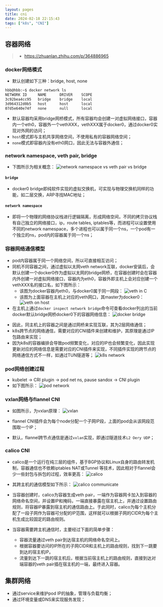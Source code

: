 ```yaml
---
layout: pages
title: cni
date: 2024-02-18 22:15:43
tags: ["k8s", "CNI"]
---
```


## 容器网络
> * https://zhuanlan.zhihu.com/p/364886965

### docker网络模式
* 默认创建如下三种：bridge, host, none
```bash
hbb@hbb:~$ docker network ls
NETWORK ID     NAME      DRIVER    SCOPE
3c92bea4cc95   bridge    bridge    local
3d964312d0b5   host      host      local
07d5e640e74f   none      null      local
```
* 默认容器均采用bridge网桥模式，所有容器均会创建一对虚拟网络接口，容器内一个eth0，容器外一个vethXXX，vethXXX属于docker0，通过docker0实现对外网的访问；
* `host`模式即与主机共享网络空间，不使用私有的容器网络空间；
* `none`模式即容器内没有eth0网口，因此无法与容器外通信；

### network namespace, veth pair, bridge
* 下图所示为相关概念：
![network namespace vs veth pair vs bridge](basic-concepts.png)

#### `bridge`
* docker0 bridge即纯软件实现的虚拟交换机，可实现与物理交换机同样的功能，如二层交换，ARP寻找MAC地址；

#### `network namespace`
* 即将一个物理的网络协议栈进行逻辑隔离，形成网络空间，不同的拷贝协议栈有自己独立的网络接口，ip，route tables, iptables等，而进程可以设置使用不同的network namespace，多个进程也可以属于同一个ns，一个pod有一个独立的ns，pod内的容器属于同一个ns；


### 容器网络通信模型
* pod内容器属于同一个网络空间，所以可直接相互访问；
* 同机不同容器之间，通过虚拟以太网veth network互联，docker安装后，会默认创建一个docker0作为虚拟以太网的bridge网桥，在容器创建时会在容器内外创建一对虚拟网络接口，容器内为eth0，容器外即主机上会对应创建一个vethXXX名的接口名，如下图所示：
    * 该图为docker容器内eth0，与docker0属于同一网段： 
![veth in C](vethInC.png)
    * 该图为上面容器在主机上对应的veth网口，其master为docker0：
![veth on host](vethOnHost.png)
* 在主机上通过`docker inspect network bridge`命令可查看docker列出的当前docker默认bridge网桥docker0下的容器网络信息：
![docker bridge](docker-bridge.png)

<!-- more -->
* 因此，同主机上的容器之间是通过网桥来实现互联，其为2层网络通信；
* k8s跨节点的网络通信，需要对应的CNI插件来创建和维护，其原理是通过IP包路由来实现；
* 因为k8s的容器编排会导致pod频繁变化，对应的IP也会频繁变化，因此实现更新对应的网络信息是需要对应的CNI插件来实现，不同插件实现的跨节点的网络通信方式不一样，如通过TUN隧道等；
![k8s network](k8s-network.png)

### pod网络创建过程
* kubelet -> CRI plugin -> pod net ns, pause sandox -> CNI plugin
* 如下图所示：
![pod network](pod-network.png)

### vxlan网络与flannel CNI
* 如图所示，为vxlan原理：
![vxlan](vxlan.png)

* flannel CNI插件会为每个node分配一个子网IP段，上面的pod会从该网段范围取一个IP；
* 默认，flannel跨节点通信是通过`vxlan`实现，即通过隧道技术`L2 Oery UDP`；

### calico CNI
*  calico是一个运行在纯三层的组件，基于BGP协议和Linux自身的路由转发机制，容器通信也不依赖iptables NAT或Tunnel 等技术，因此相对于flannel会少一些封包与拆包的过程，效率更高：
![calico](calico.png)
* 其跨主机的通信模型如下所示：
![calico communicate](calico-communicate.png)

* 当容器创建时，calico为容器生成veth pair，一端作为容器网卡加入到容器的网络命名空间，并设置IP和掩码，一端直接暴露在宿主机上，并通过设置路由规则，将容器IP暴露到宿主机的通信路由上。于此同时，calico为每个主机分配了一段子网作为容器可分配的IP范围，这样就可以根据子网的CIDR为每个主机生成比较固定的路由规则。

* 当容器需要跨主机通信时，主要经过下面的简单步骤：

    * 容器流量通过veth pair到达宿主机的网络命名空间上。
    * 根据容器要访问的IP所在的子网CIDR和主机上的路由规则，找到下一跳要到达的宿主机IP。
    * 流量到达下一跳的宿主机后，根据当前宿主机上的路由规则，直接到达对端容器的veth pair插在宿主机的一端，最终进入容器。

## 集群网络
* 通过service来维护pod IP的抽象，管理与负载均衡；
* 通过环境变量或DNS来实现服务发现；
